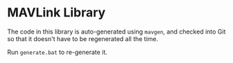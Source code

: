 # MAVLink Library

The code in this library is auto-generated using `mavgen`, and checked into Git so that it doesn't have to be regenerated all the time.

Run `generate.bat` to re-generate it.
